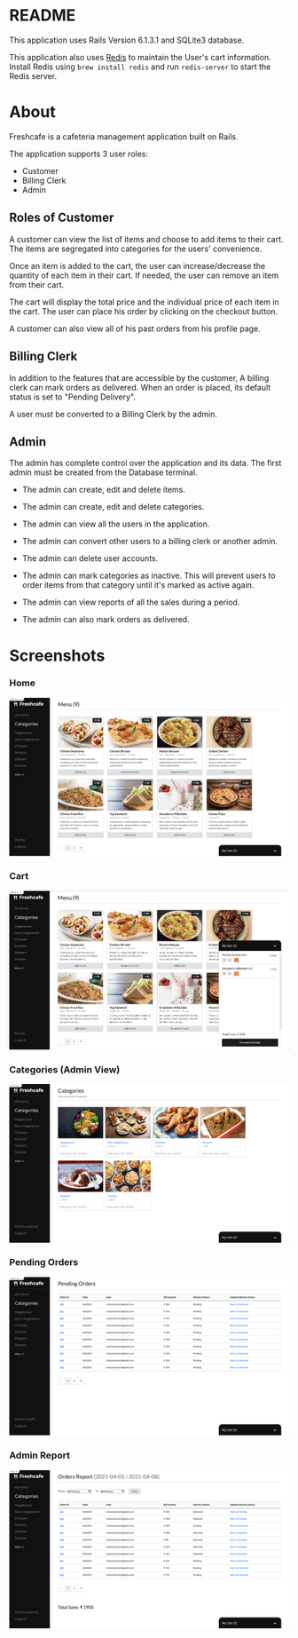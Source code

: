 # README

This application uses Rails Version 6.1.3.1 and SQLite3 database.

This application also uses [Redis](https://redis.io/) to maintain the User's cart information. Install Redis using `brew install redis` and run `redis-server` to start the Redis server.

# About

Freshcafe is a cafeteria management application built on Rails.

The application supports 3 user roles:

- Customer
- Billing Clerk
- Admin

## Roles of Customer

A customer can view the list of items and choose to add items to their cart. The items are segregated into categories for the users' convenience.

Once an item is added to the cart, the user can increase/decrease the quantity of each item in their cart. If needed, the user can remove an item from their cart. 

The cart will display the total price and the individual price of each item in the cart. The user can place his order by clicking on the checkout button.

A customer can also view all of his past orders from his profile page.

## Billing Clerk

In addition to the features that are accessible by the customer, A billing clerk can mark orders as delivered. When an order is placed, its default status is set to "Pending Delivery".

A user must be converted to a Billing Clerk by the admin.

## Admin

The admin has complete control over the application and its data. The first admin must be created from the Database terminal.

- The admin can create, edit and delete items.

- The admin can create, edit and delete categories.

- The admin can view all the users in the application.

- The admin can convert other users to a billing clerk or another admin.

- The admin can delete user accounts.

- The admin can mark categories as inactive. This will prevent users to order items from that category until it's marked as active again.

- The admin can view reports of all the sales during a period.

- The admin can also mark orders as delivered.

# Screenshots

### Home

![Home](/screenshots/home.png)

### Cart

![Cart](/screenshots/cart.png)

### Categories (Admin View)

![Categories](/screenshots/categories.png)

### Pending Orders

![Pending Delivery](/screenshots/pending.png)

### Admin Report

![Report](/screenshots/report.png) 
